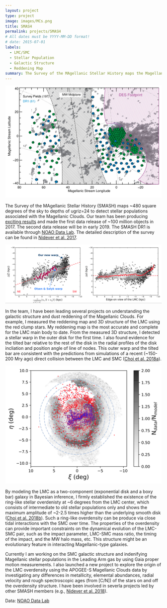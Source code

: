 ```yaml
---
layout: project
type: project
image: images/MCs.png
title: SMASH
permalink: projects/SMASH
# All dates must be YYYY-MM-DD format!
# date: 2015-07-01
labels:
  - LMC/SMC
  - Stellar Population
  - Galactic Structure
  - Reddening Map
summary: The Survey of the MAgellanic Stellar History maps the Magellanic System with DECam in ugriz to resolve individual stars. Using resolved stellar populations, we study the formation and evolution of the Magellanic Clouds. 
---
```


<img class="ui medium right floated rounded image" src="../images/smash.jpg">


The Survey of the MAgellanic Stellar History (SMASH) maps ~480 square degrees of the sky to depths of ugriz=24 to detect stellar populations associated with the Magellanic Clouds. Our team has been producing [exciting results](https://datalab.noao.edu/smash/results.php) and made the first data release of ~100 million objects in 2017. The second data release will be in early 2019. The SMASH DR1 is available through [NOAO Data Lab](https://datalab.noao.edu/smash/smash.php). The detailed description of the survey can be found in [Nidever et al. 2017](http://adsabs.harvard.edu/abs/2017AJ....154..199N).  


<img class="ui large left floated rounded image" src="../images/LMC_3d.png">

In the team, I have been leading several projects on understanding the galactic structure and dust reddening of the Magellanic Clouds. For example, I measured the reddening map and 3D structure of the LMC using the red clump stars. My reddening map is the most accurate and complete for the LMC main body to date. From the measured 3D structure, I detected a stellar warp in the outer disk for the first time. I also found evidence for the tilted bar relative to the rest of the disk in the radial profiles of the disk incliation and position angle of line of nodes. This outer warp and the tilted bar are consistent with the predictions from simulations of a recent (~150-200 Mry ago) direct collision between the LMC and SMC ([Choi et al. 2018a](http://adsabs.harvard.edu/abs/2018ApJ...866...90C)). 


<img class="ui medium right floated rounded image" src="../images/LMC_ring.png">

By modeling the LMC as a two-component (exponential disk and a boxy bar) galaxy in Bayesian inference, I firmly established the existence of the ring-like stellar overdenisty at ~6 degrees from the LMC center, which consists of intermediate to old stellar populations only and shows the maximum amplitude of ~2-2.5 times higher than the underlying smooth disk ([Choi et al. 2018b](http://adsabs.harvard.edu/abs/2018arXiv180500481C)). Such a ring-like overdensity can be produce via close tidal interactions with the SMC over time. The properties of the overdensity can provide important constraints on the dynamical evolution of the LMC-SMC pair, such as the impact parameter, LMC-SMC mass ratio, the timing of the impact, and the MW halo mass, etc. This structure might be an evolutionary feature in interacting Magellanic-type galaxies.      

Currently I am working on the SMC galactic structure and indenifying Magellanic stellar populations in the Leading Arm gas by using Gaia proper motion measurements. I also launched a new project to explore the origin of the LMC overdensity using the APOGEE-S Magellanic Clouds data by investigating any differences in metallicity, elemental abundances, radial velocity and rough spectroscopic ages (from [C/N]) of the stars on and off the overdensity structure. I have been involved in severla projects led by other SMASH members (e.g., [Nidever et al. 2018](http://adsabs.harvard.edu/abs/2018arXiv180502671N)). 

 
Data: <a href="https://datalab.noao.edu/smash/smash.php">NOAO Data Lab</a>
